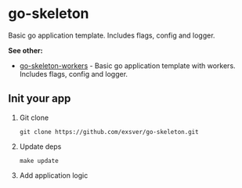 # go-skeleton

Basic go application template. Includes flags, config and logger.

**See other:**

- [go-skeleton-workers](https://github.com/exsver/go-skeleton-workers) - Basic go application template with workers. Includes flags, config and logger.


## Init your app

1. Git clone

   ```shell
   git clone https://github.com/exsver/go-skeleton.git
   ```

2. Update deps

    ```shell
    make update
    ```

3. Add application logic
